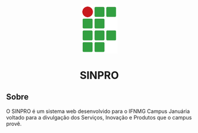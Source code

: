 <p align="center"><img src="https://raw.githubusercontent.com/gabriel2m/portal-ifnmg/master/resources/img/ifnmg-logo.png" width="100"></p>
<h1 align="center">SINPRO</h1>

## Sobre
O SINPRO é um sistema web desenvolvido para o IFNMG Campus Januária voltado para a divulgação dos Serviços, Inovação e Produtos que o campus provê.
